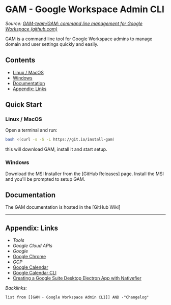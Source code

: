 # GAM - Google Workspace Admin CLI

*Source: [GAM-team/GAM: command line management for Google Workspace (github.com)](https://github.com/GAM-team/GAM)*

GAM is a command line tool for Google Workspace admins to manage domain and user settings quickly and easily.

## Contents

* [Linux / MacOS](GAM%20-%20Google%20Workspace%20Admin%20CLI.md#linux-macos)
* [Windows](GAM%20-%20Google%20Workspace%20Admin%20CLI.md#windows)
* [Documentation](GAM%20-%20Google%20Workspace%20Admin%20CLI.md#documentation)
* [Appendix: Links](GAM%20-%20Google%20Workspace%20Admin%20CLI.md#appendix-links)

## Quick Start

### Linux / MacOS

Open a terminal and run:

````sh
bash <(curl -s -S -L https://git.io/install-gam)
````

this will download GAM, install it and start setup.

### Windows

Download the MSI Installer from the \[GitHub Releases\] page. Install the MSI and you'll be prompted to setup GAM.

## Documentation

The GAM documentation is hosted in the \[GitHub Wiki\]

---

## Appendix: Links

* *Tools*
* *Google Cloud APIs*
* *Google*
* [Google Chrome](../../Web%20Browsers/Google%20Chrome.md)
* *GCP*
* [Google Calendar](../../Productivity%20Tools/Google%20Calendar.md)
* [Google Calendar CLI](GCalCLI.md)
* [Creating a Google Suite Desktop Electron App with Nativefier](../../../../0-Slipbox/Creating%20a%20Google%20Suite%20Desktop%20Electron%20App%20with%20Nativefier.md)

*Backlinks:*

````dataview
list from [[GAM - Google Workspace Admin CLI]] AND -"Changelog"
````
